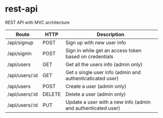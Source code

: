 # rest-api
REST API with MVC architecture

Route           | HTTP   | Description
-----------     | ----   | -----------
/api/signup     | POST   | Sign up with new user info
/api/signin     | POST   | Sign in while get an access token based on credentials
/api/users      | GET    | Get all the users info (admin only)
/api/users/:id  | GET    | Get s single user info (admin and authenticaticated user)
/api/users      | POST   | Create a user (admin only)
/api/users/:id  | DELETE | Delete a user (admin only)
/api/users/:id  | PUT    | Update a user with a new info (admin and authenticated user)
